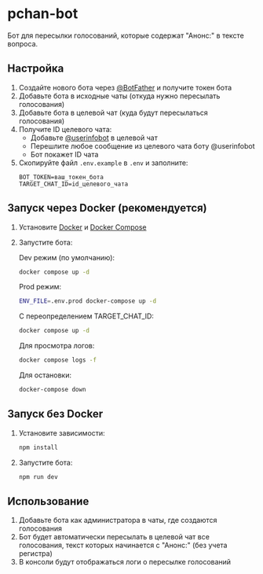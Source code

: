 # pchan-bot

Бот для пересылки голосований, которые содержат "Анонс:" в тексте вопроса.

## Настройка

1. Создайте нового бота через [@BotFather](https://t.me/BotFather) и получите токен бота
2. Добавьте бота в исходные чаты (откуда нужно пересылать голосования)
3. Добавьте бота в целевой чат (куда будут пересылаться голосования)
4. Получите ID целевого чата:
   - Добавьте [@userinfobot](https://t.me/userinfobot) в целевой чат
   - Перешлите любое сообщение из целевого чата боту @userinfobot
   - Бот покажет ID чата
5. Скопируйте файл `.env.example` в `.env` и заполните:
   ```
   BOT_TOKEN=ваш_токен_бота
   TARGET_CHAT_ID=id_целевого_чата
   ```

## Запуск через Docker (рекомендуется)

1. Установите [Docker](https://docs.docker.com/get-docker/) и [Docker Compose](https://docs.docker.com/compose/install/)

2. Запустите бота:

   Dev режим (по умолчанию):

   ```bash
   docker compose up -d
   ```

   Prod режим:

   ```bash
   ENV_FILE=.env.prod docker-compose up -d
   ```

   С переопределением TARGET_CHAT_ID:

   ```bash
   docker compose up -d
   ```

   Для просмотра логов:

   ```bash
   docker compose logs -f
   ```

   Для остановки:

   ```bash
   docker-compose down
   ```

## Запуск без Docker

1. Установите зависимости:

   ```bash
   npm install
   ```

2. Запустите бота:
   ```bash
   npm run dev
   ```

## Использование

1. Добавьте бота как администратора в чаты, где создаются голосования
2. Бот будет автоматически пересылать в целевой чат все голосования, текст которых начинается с "Анонс:" (без учета регистра)
3. В консоли будут отображаться логи о пересылке голосований
